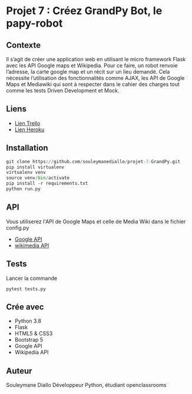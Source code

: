# Projet 7 : Créez GrandPy Bot, le papy-robot

## Contexte

Il s’agit de créer une application web en utilisant le micro framework Flask avec les API Google maps et Wikipedia. Pour ce faire, un robot renvoie l’adresse, la carte google map et un récit sur un lieu demandé. Cela nécessite l’utilisation des fonctionnalités comme AJAX, les API de Google Maps et Mediawiki qui sont à respecter dans le cahier des charges tout comme les tests Driven Development et Mock.

## Liens

* [Lien Trello](https://trello.com/b/uTDkN8Qm/projet-7-ocr-grandpy)
* [Lien Heroku](https://grandpy-project-7-sd.herokuapp.com/)

## Installation

```python
git clone https://github.com/souleymanediallo/projet-7-GrandPy.git
pip install virtualenv
virtualenv venv
source venv/bin/activate
pip install -r requirements.txt
python run.py
```

## API 

Vous utiliserez l'API de Google Maps et celle de Media Wiki dans le fichier config.py

* [Google API](https://developers.google.com/)
* [wikimedia API](https://www.mediawiki.org/wiki/API:Main_page)

## Tests 

Lancer la commande

```test
pytest tests.py
```

## Crée avec

* Python 3.8
* Flask 
* HTML5 & CSS3
* Bootstrap 5
* Google API
* Wikipedia API

## Auteur

Souleymane Diallo 
Développeur Python, étudiant openclassrooms
